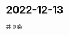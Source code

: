 # 2022-12-13

共 0 条

<!-- BEGIN WEIBO -->
<!-- 最后更新时间 Tue Dec 13 2022 04:00:56 GMT+0800 (China Standard Time) -->

<!-- END WEIBO -->
